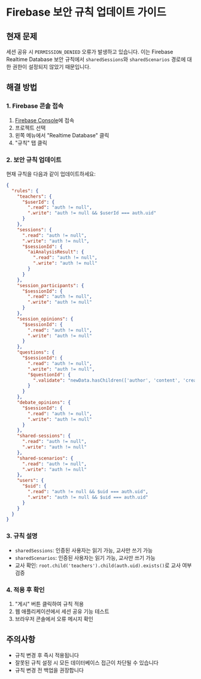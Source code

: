 # Firebase 보안 규칙 업데이트 가이드

## 현재 문제
세션 공유 시 `PERMISSION_DENIED` 오류가 발생하고 있습니다. 이는 Firebase Realtime Database 보안 규칙에서 `sharedSessions`와 `sharedScenarios` 경로에 대한 권한이 설정되지 않았기 때문입니다.

## 해결 방법

### 1. Firebase 콘솔 접속
1. [Firebase Console](https://console.firebase.google.com/)에 접속
2. 프로젝트 선택
3. 왼쪽 메뉴에서 "Realtime Database" 클릭
4. "규칙" 탭 클릭

### 2. 보안 규칙 업데이트
현재 규칙을 다음과 같이 업데이트하세요:

```json
{
  "rules": {
    "teachers": {
      "$userId": {
        ".read": "auth != null",
        ".write": "auth != null && $userId === auth.uid"
      }
    },
    "sessions": {
      ".read": "auth != null",
      ".write": "auth != null",
      "$sessionId": {
        "aiAnalysisResult": {
          ".read": "auth != null",
          ".write": "auth != null"
        }
      }
    },
    "session_participants": {
      "$sessionId": {
        ".read": "auth != null",
        ".write": "auth != null"
      }
    },
    "session_opinions": {
      "$sessionId": {
        ".read": "auth != null",
        ".write": "auth != null"
      }
    },
    "questions": {
      "$sessionId": {
        ".read": "auth != null",
        ".write": "auth != null",
        "$questionId": {
          ".validate": "newData.hasChildren(['author', 'content', 'createdAt', 'sessionId'])"
        }
      }
    },
    "debate_opinions": {
      "$sessionId": {
        ".read": "auth != null",
        ".write": "auth != null"
      }
    },
    "shared-sessions": {
      ".read": "auth != null",
      ".write": "auth != null"
    },
    "shared-scenarios": {
      ".read": "auth != null",
      ".write": "auth != null"
    },
    "users": {
      "$uid": {
        ".read": "auth != null && $uid === auth.uid",
        ".write": "auth != null && $uid === auth.uid"
      }
    }
  }
}
```

### 3. 규칙 설명
- `sharedSessions`: 인증된 사용자는 읽기 가능, 교사만 쓰기 가능
- `sharedScenarios`: 인증된 사용자는 읽기 가능, 교사만 쓰기 가능
- 교사 확인: `root.child('teachers').child(auth.uid).exists()`로 교사 여부 검증

### 4. 적용 후 확인
1. "게시" 버튼 클릭하여 규칙 적용
2. 웹 애플리케이션에서 세션 공유 기능 테스트
3. 브라우저 콘솔에서 오류 메시지 확인

## 주의사항
- 규칙 변경 후 즉시 적용됩니다
- 잘못된 규칙 설정 시 모든 데이터베이스 접근이 차단될 수 있습니다
- 규칙 변경 전 백업을 권장합니다